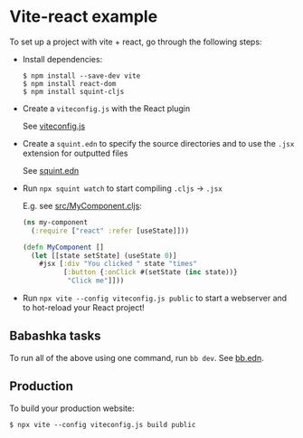 # Vite-react example

To set up a project with vite + react, go through the following steps:

- Install dependencies:

  ```
  $ npm install --save-dev vite
  $ npm install react-dom
  $ npm install squint-cljs
  ```

- Create a `viteconfig.js` with the React plugin

  See [viteconfig.js](viteconfig.js)

- Create a `squint.edn` to specify the source directories and to use the `.jsx`
  extension for outputted files

  See [squint.edn](squint.edn)

- Run `npx squint watch` to start compiling `.cljs` -> `.jsx`

  E.g. see [src/MyComponent.cljs]([src/MyComponent.cljs]):

  ``` clojure
  (ns my-component
    (:require ["react" :refer [useState]]))

  (defn MyComponent []
    (let [[state setState] (useState 0)]
      #jsx [:div "You clicked " state "times"
            [:button {:onClick #(setState (inc state))}
             "Click me"]]))
  ```

- Run `npx vite --config viteconfig.js public` to start a webserver and to hot-reload your React project!

## Babashka tasks

To run all of the above using one command, run `bb dev`. See [bb.edn](bb.edn).

## Production

To build your production website:

```
$ npx vite --config viteconfig.js build public
```
